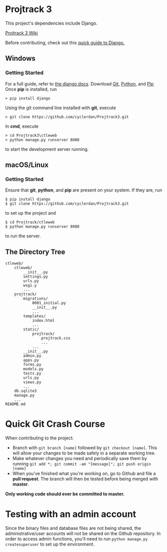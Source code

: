 # Projtrack 3

This project's dependencies include Django.

[Projtrack 3 Wiki](https://github.com/cyclerdan/Projtrack3/wiki/)

Before contributing, check out this [quick guide to Django.](https://docs.djangoproject.com/en/1.10/intro)


## Windows

### Getting Started
For a full guide, refer to [the django docs](https://docs.djangoproject.com/en/1.10/howto/windows).
Download [Git](https://git-scm.com/download/win), [Python](https://www.python.org/downloads/windows/), and [Pip](https://pip.pypa.io/en/latest/installing/)
Once **pip** is installed, run
```
> pip install django
```
Using the git command line installed with **git**, execute
```
> git clone https://github.com/cyclerdan/Projtrack3.git
```
In **cmd**, execute
```
> cd Projtrack3\ctleweb
> python manage.py runserver 8080
```
to start the development server running.
## macOS/Linux

### Getting Started
Ensure that **git**, **python**, and **pip** are present on your system. If they are, run
```
$ pip install django
$ git clone https://github.com/cyclerdan/Projtrack3.git
```
to set up the project and
```
$ cd Projtrack/ctleweb
$ python manage.py runserver 8080
```
to run the server.

## The Directory Tree
```
ctleweb/
	ctleweb/
		__init__.py
		settings.py
		urls.py
		wsgi.y
		...
	projtrack/
		migrations/
			0001_initial.py
			__init__.py
			...
		templates/
			index.html
			...
		static/
			projtrack/
				projtrack.css
				...
			...
		__init__.py
		admin.py
		apps.py
		forms.py
		models.py
		tests.py
		urls.py
		views.py
		...
	db.sqlite3
	manage.py
	...
README.md
```

# Quick Git Crash Course
When contributing to the project:
- Branch with `git branch [name]` followed by `git checkout [name]`. This will allow your changes to be made safely in a separate working tree.
- Make whatever changes you need and periodically save them by running `git add *; git commit -am "[message]"; git push origin [name]`
- When you've finished what you're working on, go to Github and file a **pull request**. The branch will then be tested before being merged with **master**.

**Only working code should ever be committed to master.**

# Testing with an admin account
Since the binary files and database files are not being shared, the administrative/user accounts will not be shared on the Github repository. In order to access admin functions, you'll need to run `python manage.py createsuperuser` to set up the environment.
